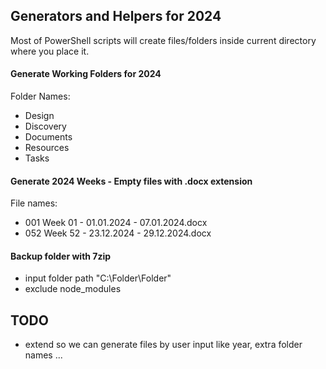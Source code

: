 ## Generators and Helpers for 2024
Most of PowerShell scripts will create files/folders inside current directory where you place it.





#### Generate Working Folders for 2024
Folder Names:
- Design
- Discovery
- Documents
- Resources
- Tasks


#### Generate 2024 Weeks - Empty files with .docx extension
File names: 
- 001 Week 01 - 01.01.2024 - 07.01.2024.docx
- 052 Week 52 - 23.12.2024 - 29.12.2024.docx




#### Backup folder with 7zip 
- input folder path "C:\Folder\Folder"
- exclude node_modules





## TODO
- extend so we can generate files by user input like year, extra folder names ...